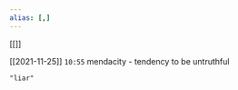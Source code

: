 ```yaml
---
alias: [,]
---
```

[[]]

[[2021-11-25]]  `10:55`
mendacity - tendency to be untruthful
```query
"liar"
```